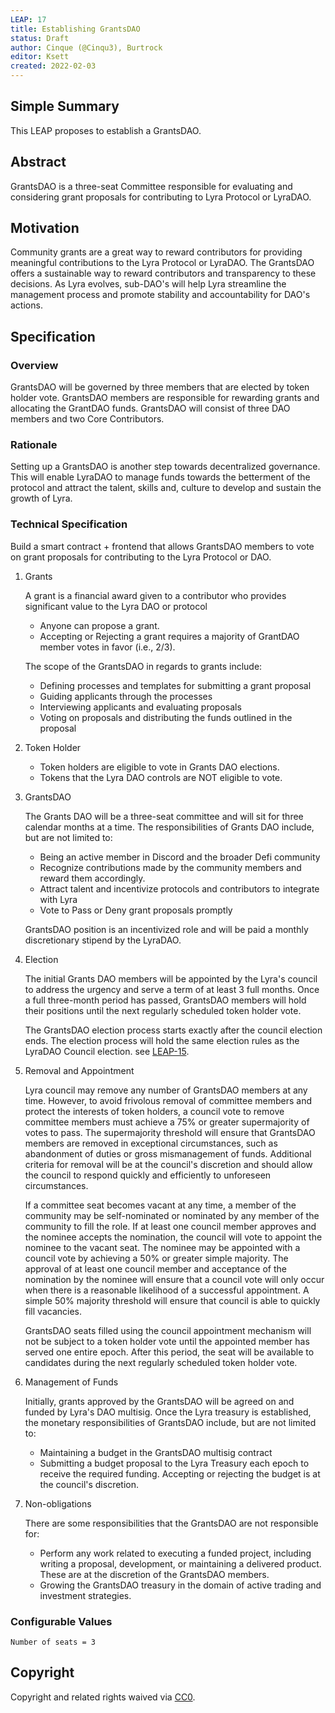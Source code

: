 ```yaml
---
LEAP: 17
title: Establishing GrantsDAO
status: Draft
author: Cinque (@Cinqu3), Burtrock
editor: Ksett
created: 2022-02-03
---
```


<!--You can leave these HTML comments in your merged LEAP and delete the visible duplicate text guides, they will not appear and may be helpful to refer to if you edit it again. This is the suggested template for new LEAPs. Note that a LEAP number will be assigned by an editor. When opening a pull request to submit your LEAP, please use an abbreviated title in the filename, `leap-draft_title_abbrev.md`. The title should be 44 characters or less.-->

## Simple Summary
<!--"If you can't explain it simply, you don't understand it well enough." Simply describe the outcome the proposed changes intend to achieve. This should be non-technical and accessible to a casual community member.-->
This LEAP proposes to establish a GrantsDAO.

## Abstract
<!--A short (~200 word) description of the proposed change, the abstract should clearly describe the proposed change. This is what *will* be done if the LEAP is implemented, not *why* it should be done or *how* it will be done. If the LEAP proposes deploying a new contract, write, "we propose to deploy a new contract that will do x".-->
GrantsDAO is a three-seat Committee responsible for evaluating and considering grant proposals for contributing to Lyra Protocol or LyraDAO.

##  Motivation
<!--This is the problem statement. This is the *why* of the LEAP. It should clearly explain *why* the current state of the protocol is inadequate. It is critical that you explain *why* the change is needed, if the LEAP proposes changing how something is calculated, you must address *why* the current calculation is inaccurate or wrong. This is not the place to describe how the LEAP will address the issue!-->
Community grants are a great way to reward contributors for providing meaningful contributions to the Lyra Protocol or LyraDAO. The GrantsDAO offers a sustainable way to reward contributors and transparency to these decisions. As Lyra evolves, sub-DAO's will help Lyra streamline the management process and promote stability and accountability for DAO's actions.

## Specification

<!--The specification should describe the syntax and semantics of any new feature, there are five sections
1. Overview
2. Rationale
3. Technical Specification
4. Test Cases
5. Configurable Values
-->

### Overview
<!--This is a high level overview of *how* the LEAP will solve the problem. The overview should clearly describe how the new feature will be implemented.-->
GrantsDAO will be governed by three members that are elected by token holder vote. GrantsDAO members are responsible for rewarding grants and allocating the GrantDAO funds.
GrantsDAO will consist of three DAO members and two Core Contributors.


### Rationale
Setting up a GrantsDAO is another step towards decentralized governance. This will enable LyraDAO to manage funds towards the betterment of the protocol and attract the talent, skills and, culture to develop and sustain the growth of Lyra.

### Technical Specification

Build a smart contract + frontend that allows GrantsDAO members to vote on grant proposals for contributing to the Lyra Protocol or DAO.

1. Grants

   	A grant is a financial award given to a contributor who provides significant value to the Lyra DAO or protocol
	- Anyone can propose a grant.
	- Accepting or Rejecting a grant requires a majority of GrantDAO member votes in favor (i.e., 2/3).

	The scope of the GrantsDAO in regards to grants include:
	- Defining processes and templates for submitting a grant proposal
	- Guiding applicants through the processes
	- Interviewing applicants and evaluating proposals
	- Voting on proposals and distributing the funds outlined in the proposal

2. Token Holder

	 - Token holders are eligible to vote in Grants DAO elections.
	 - Tokens that the Lyra DAO controls are NOT eligible to vote.

3. GrantsDAO

	The Grants DAO will be a three-seat committee and will sit for three calendar months at a time. The responsibilities of Grants DAO include, but are not limited to:
	- Being an active member in Discord and the broader Defi community
	- Recognize contributions made by the community members and reward them accordingly.
	- Attract talent and incentivize protocols and contributors to integrate with Lyra
	- Vote to Pass or Deny grant proposals promptly

	GrantsDAO position is an incentivized role and will be paid a monthly discretionary stipend by the LyraDAO.

4. Election

	The initial Grants DAO members will be appointed by the Lyra's council to address the urgency and serve a term of at least 3 full months. Once a full three-month period has passed, GrantsDAO members will hold their positions until the next regularly scheduled token holder vote.

	The GrantsDAO election process starts exactly after the council election ends. The election process will hold the same election rules as the LyraDAO Council election. see [LEAP-15](https://leaps.lyra.finance/leaps/leap-15/).

5. Removal and Appointment

	Lyra council may remove any number of GrantsDAO members at any time. However, to avoid frivolous removal of committee members and protect the interests of token holders, a council vote to remove committee members must achieve a 75% or greater supermajority of votes to pass. The supermajority threshold will ensure that GrantsDAO members are removed in exceptional circumstances, such as abandonment of duties or gross mismanagement of funds. Additional criteria for removal will be at the council's discretion and should allow the council to respond quickly and efficiently to unforeseen circumstances.

	If a committee seat becomes vacant at any time, a member of the community may be self-nominated or nominated by any member of the community to fill the role. If at least one council member approves and the nominee accepts the nomination, the council will vote to appoint the nominee to the vacant seat. The nominee may be appointed with a council vote by achieving a 50% or greater simple majority. The approval of at least one council member and acceptance of the nomination by the nominee will ensure that a council vote will only occur when there is a reasonable likelihood of a successful appointment. A simple 50% majority threshold will ensure that council is able to quickly fill vacancies.

	GrantsDAO seats filled using the council appointment mechanism will not be subject to a token holder vote until the appointed member has served one entire epoch. After this period, the seat will be available to candidates during the next regularly scheduled token holder vote. 

6. Management of Funds
	
	Initially, grants approved by the GrantsDAO will be agreed on and funded by Lyra's DAO multisig.
	Once the Lyra treasury is established, the monetary responsibilities of GrantsDAO include, but are not limited to:
	- Maintaining a budget in the GrantsDAO multisig contract
	- Submitting a budget proposal to the Lyra Treasury each epoch to receive the required funding. Accepting or rejecting the budget is at the council's discretion.

7. Non-obligations

	There are some responsibilities that the GrantsDAO are not responsible for:
	- Perform any work related to executing a funded project, including writing a proposal, development, or maintaining a delivered product. These are at the discretion of the GrantsDAO members.
	- Growing the GrantsDAO treasury in the domain of active trading and investment strategies.

### Configurable Values
<!--Please list all values configurable under this implementation.-->
	Number of seats = 3

## Copyright
Copyright and related rights waived via [CC0](https://creativecommons.org/publicdomain/zero/1.0/).
